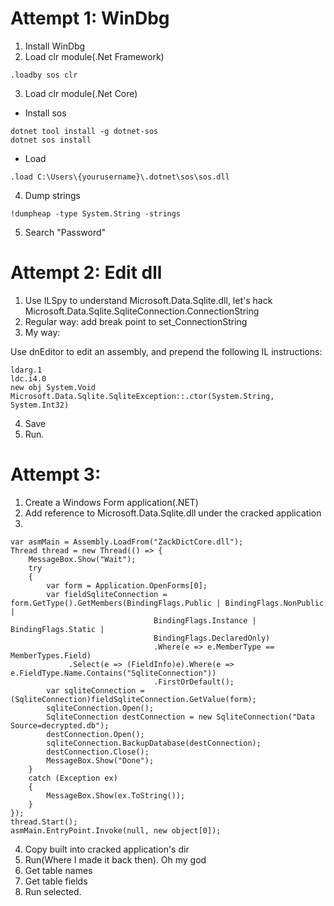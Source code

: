 # Attempt 1: WinDbg
1. Install WinDbg
2. Load clr module(.Net Framework)

```
.loadby sos clr
```

3. Load clr module(.Net Core)

- Install sos

```
dotnet tool install -g dotnet-sos
dotnet sos install
```

- Load

```
.load C:\Users\{yourusername}\.dotnet\sos\sos.dll
```

4. Dump strings

```
!dumpheap -type System.String -strings
```

5. Search "Password"

# Attempt 2: Edit dll

1. Use ILSpy to understand Microsoft.Data.Sqlite.dll, let's hack Microsoft.Data.Sqlite.SqliteConnection.ConnectionString
2. Regular way: add break point to set_ConnectionString
3. My way:

Use dnEditor to edit an assembly, and prepend the following IL instructions:

```
ldarg.1
ldc.i4.0
new obj System.Void Microsoft.Data.Sqlite.SqliteException::.ctor(System.String, System.Int32)
```
4. Save
5. Run. 

# Attempt 3:
1. Create a Windows Form application(.NET)
2. Add reference to Microsoft.Data.Sqlite.dll under the cracked application
3. 
```
var asmMain = Assembly.LoadFrom("ZackDictCore.dll");
Thread thread = new Thread(() => {
	MessageBox.Show("Wait");
	try
	{
		var form = Application.OpenForms[0];
		var fieldSqliteConnection = form.GetType().GetMembers(BindingFlags.Public | BindingFlags.NonPublic |
								BindingFlags.Instance | BindingFlags.Static |
								BindingFlags.DeclaredOnly)
								.Where(e => e.MemberType == MemberTypes.Field)
			 .Select(e => (FieldInfo)e).Where(e => e.FieldType.Name.Contains("SqliteConnection"))
								.FirstOrDefault();
		var sqliteConnection = (SqliteConnection)fieldSqliteConnection.GetValue(form);
		sqliteConnection.Open();
		SqliteConnection destConnection = new SqliteConnection("Data Source=decrypted.db");
		destConnection.Open();
		sqliteConnection.BackupDatabase(destConnection);
		destConnection.Close();
		MessageBox.Show("Done");
	}
	catch (Exception ex)
	{
		MessageBox.Show(ex.ToString());
	}
});
thread.Start();
asmMain.EntryPoint.Invoke(null, new object[0]);
```
4. Copy built into cracked application's dir
5. Run(Where I made it back then). Oh my god
6. Get table names
7. Get table fields
8. Run selected.